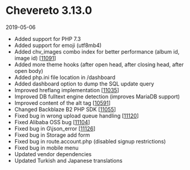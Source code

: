 # Chevereto 3.13.0

2019-05-06

- Added support for PHP 7.3
- Added support for emoji (utf8mb4)
- Added chv_images combo index for better performance (album id, image id) [[11091](https://chevereto.com/community/threads/11091/)]
- Added more theme hooks (after open head, after closing head, after open body)
- Added php.ini file location in /dashboard
- Added dashboard option to dump the SQL update query
- Improved hreflang implementation [[11035](https://chevereto.com/community/threads/11035/)]
- Improved DB fulltext engine detection (improves MariaDB support)
- Improved content of the alt tag [[10591](https://chevereto.com/community/threads/10591/)]
- Changed Backblaze B2 PHP SDK [[11055](https://chevereto.com/community/threads/11055/)]
- Fixed bug in wrong upload queue handling [[11120](https://chevereto.com/community/threads/11120/)]
- Fixed Alibaba OSS bug [[11104](https://chevereto.com/community/threads/11104/)]
- Fixed bug in G\json_error [[11126](https://chevereto.com/community/threads/11126/)]
- Fixed bug in Storage add form
- Fixed bug in route.account.php (disabled signup restrictions)
- Fixed bug in mobile menu
- Updated vendor dependencies
- Updated Turkish and Japanese translations
